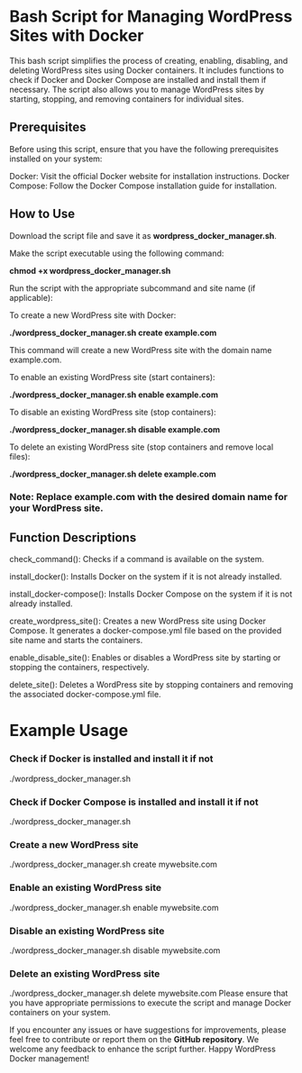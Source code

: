 # Bash Script for Managing WordPress Sites with Docker
This bash script simplifies the process of creating, enabling, disabling, and deleting WordPress sites using Docker containers. It includes functions to check if Docker and Docker Compose are installed and install them if necessary. The script also allows you to manage WordPress sites by starting, stopping, and removing containers for individual sites.





## Prerequisites
Before using this script, ensure that you have the following prerequisites installed on your system:

Docker: Visit the official Docker website for installation instructions.
Docker Compose: Follow the Docker Compose installation guide for installation.






## How to Use
Download the script file and save it as **wordpress_docker_manager.sh**.


Make the script executable using the following command:

__chmod +x wordpress_docker_manager.sh__

Run the script with the appropriate subcommand and site name (if applicable):


To create a new WordPress site with Docker:

__./wordpress_docker_manager.sh create example.com__

This command will create a new WordPress site with the domain name example.com.


To enable an existing WordPress site (start containers):

__./wordpress_docker_manager.sh enable example.com__


To disable an existing WordPress site (stop containers):

__./wordpress_docker_manager.sh disable example.com__


To delete an existing WordPress site (stop containers and remove local files):

__./wordpress_docker_manager.sh delete example.com__




### Note: Replace example.com with the desired domain name for your WordPress site.






## Function Descriptions
check_command(): Checks if a command is available on the system.

install_docker(): Installs Docker on the system if it is not already installed.

install_docker-compose(): Installs Docker Compose on the system if it is not already installed.

create_wordpress_site(): Creates a new WordPress site using Docker Compose. It generates a docker-compose.yml file based on the provided site name and starts the containers.

enable_disable_site(): Enables or disables a WordPress site by starting or stopping the containers, respectively.

delete_site(): Deletes a WordPress site by stopping containers and removing the associated docker-compose.yml file.







# Example Usage


### Check if Docker is installed and install it if not
./wordpress_docker_manager.sh

### Check if Docker Compose is installed and install it if not
./wordpress_docker_manager.sh

### Create a new WordPress site
./wordpress_docker_manager.sh create mywebsite.com

### Enable an existing WordPress site
./wordpress_docker_manager.sh enable mywebsite.com

### Disable an existing WordPress site
./wordpress_docker_manager.sh disable mywebsite.com

### Delete an existing WordPress site
./wordpress_docker_manager.sh delete mywebsite.com
Please ensure that you have appropriate permissions to execute the script and manage Docker containers on your system.


If you encounter any issues or have suggestions for improvements, please feel free to contribute or report them on the __GitHub repository__. We welcome any feedback to enhance the script further. Happy WordPress Docker management!
